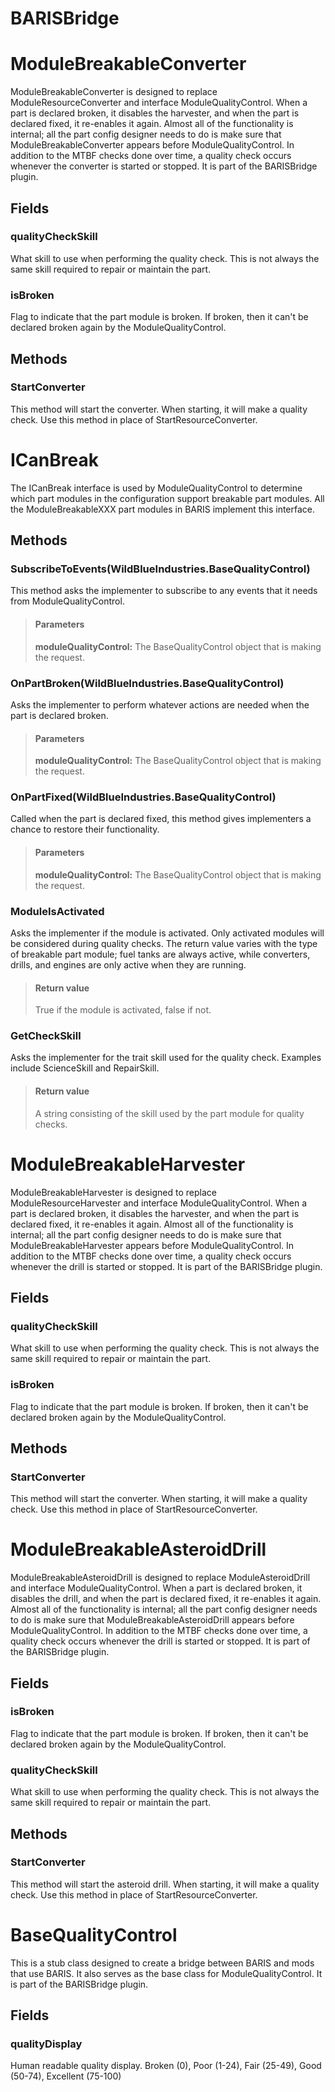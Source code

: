 ﻿# BARISBridge


# ModuleBreakableConverter
            
ModuleBreakableConverter is designed to replace ModuleResourceConverter and interface ModuleQualityControl. When a part is declared broken, it disables the harvester, and when the part is declared fixed, it re-enables it again. Almost all of the functionality is internal; all the part config designer needs to do is make sure that ModuleBreakableConverter appears before ModuleQualityControl. In addition to the MTBF checks done over time, a quality check occurs whenever the converter is started or stopped. It is part of the BARISBridge plugin.
        
## Fields

### qualityCheckSkill
What skill to use when performing the quality check. This is not always the same skill required to repair or maintain the part.
### isBroken
Flag to indicate that the part module is broken. If broken, then it can't be declared broken again by the ModuleQualityControl.
## Methods


### StartConverter
This method will start the converter. When starting, it will make a quality check. Use this method in place of StartResourceConverter.

# ICanBreak
            
The ICanBreak interface is used by ModuleQualityControl to determine which part modules in the configuration support breakable part modules. All the ModuleBreakableXXX part modules in BARIS implement this interface.
        
## Methods


### SubscribeToEvents(WildBlueIndustries.BaseQualityControl)
This method asks the implementer to subscribe to any events that it needs from ModuleQualityControl.
> #### Parameters
> **moduleQualityControl:** The BaseQualityControl object that is making the request.


### OnPartBroken(WildBlueIndustries.BaseQualityControl)
Asks the implementer to perform whatever actions are needed when the part is declared broken.
> #### Parameters
> **moduleQualityControl:** The BaseQualityControl object that is making the request.


### OnPartFixed(WildBlueIndustries.BaseQualityControl)
Called when the part is declared fixed, this method gives implementers a chance to restore their functionality.
> #### Parameters
> **moduleQualityControl:** The BaseQualityControl object that is making the request.


### ModuleIsActivated
Asks the implementer if the module is activated. Only activated modules will be considered during quality checks. The return value varies with the type of breakable part module; fuel tanks are always active, while converters, drills, and engines are only active when they are running.
> #### Return value
> True if the module is activated, false if not.

### GetCheckSkill
Asks the implementer for the trait skill used for the quality check. Examples include ScienceSkill and RepairSkill.
> #### Return value
> A string consisting of the skill used by the part module for quality checks.

# ModuleBreakableHarvester
            
ModuleBreakableHarvester is designed to replace ModuleResourceHarvester and interface ModuleQualityControl. When a part is declared broken, it disables the harvester, and when the part is declared fixed, it re-enables it again. Almost all of the functionality is internal; all the part config designer needs to do is make sure that ModuleBreakableHarvester appears before ModuleQualityControl. In addition to the MTBF checks done over time, a quality check occurs whenever the drill is started or stopped. It is part of the BARISBridge plugin.
        
## Fields

### qualityCheckSkill
What skill to use when performing the quality check. This is not always the same skill required to repair or maintain the part.
### isBroken
Flag to indicate that the part module is broken. If broken, then it can't be declared broken again by the ModuleQualityControl.
## Methods


### StartConverter
This method will start the converter. When starting, it will make a quality check. Use this method in place of StartResourceConverter.

# ModuleBreakableAsteroidDrill
            
ModuleBreakableAsteroidDrill is designed to replace ModuleAsteroidDrill and interface ModuleQualityControl. When a part is declared broken, it disables the drill, and when the part is declared fixed, it re-enables it again. Almost all of the functionality is internal; all the part config designer needs to do is make sure that ModuleBreakableAsteroidDrill appears before ModuleQualityControl. In addition to the MTBF checks done over time, a quality check occurs whenever the drill is started or stopped. It is part of the BARISBridge plugin.
        
## Fields

### isBroken
Flag to indicate that the part module is broken. If broken, then it can't be declared broken again by the ModuleQualityControl.
### qualityCheckSkill
What skill to use when performing the quality check. This is not always the same skill required to repair or maintain the part.
## Methods


### StartConverter
This method will start the asteroid drill. When starting, it will make a quality check. Use this method in place of StartResourceConverter.

# BaseQualityControl
            
This is a stub class designed to create a bridge between BARIS and mods that use BARIS. It also serves as the base class for ModuleQualityControl. It is part of the BARISBridge plugin.
        
## Fields

### qualityDisplay
Human readable quality display. Broken (0), Poor (1-24), Fair (25-49), Good (50-74), Excellent (75-100)